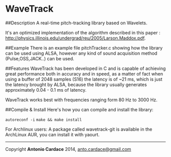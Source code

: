 WaveTrack
=========
##Description
A real-time pitch-tracking library based on Wavelets.

It's an optimized implementation of the algorithm described in this paper : http://physics.illinois.edu/undergrad/reu/2005/Larson.Maddox.pdf.

##Example
There is an example file pitchTracker.c showing how the library can be used using ALSA, however any kind of sound acquisition method (Pulse,OSS,JACK..) can be used.

##Features
WaveTrack has been developed in C and is capable of achieving great performance both in accuracy and in speed, as a matter of fact when using a buffer of 2048 samples (S16) the latency is of ~21 ms, which is just the latency brought by ALSA, because the library usually generates approximately 0.04 - 0.1 ms of latency.

WaveTrack works best with frequencies ranging form 80 Hz to 3000 Hz.

##Compile & Install
Here's how you can compile and install the library:

`autoreconf -i`
`make && make install`

For Archlinux users:
A package called wavetrack-git is available in the ArchLinux AUR, you can install it with yaourt.

------------------------------------------------------------

Copyright **Antonio Cardace** 2014, anto.cardace@gmail.com
